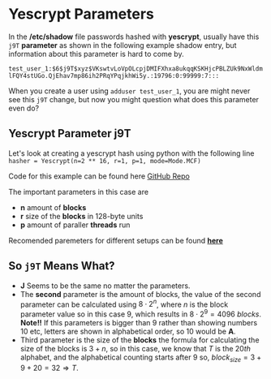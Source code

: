 # Yescrypt Parameters

In the **/etc/shadow** file passwords hashed with **yescrypt**, usually have this `j9T` **parameter** as shown in the following example shadow entry, but information about this parameter is hard to come by.

`test_user_1:$6$j9T$xyz$VKswtvLoVpOLcpjDMIFXhxa8ukqqKSKHjcPBLZUk9NxWldmlFQY4stUGo.QjEhav7mp86ih2PRqYPqjkhWi5y.:19796:0:99999:7:::`

When you create a user using `adduser test_user_1`, you are might never see this `j9T` change, but now you might question what does this parameter even do?

## Yescrypt Parameter j9T

Let's look at creating a yescrypt hash using python with the following line `hasher = Yescrypt(n=2 ** 16, r=1, p=1, mode=Mode.MCF)`

Code for this example can be found here [GitHub Repo](https://github.com/LauriAlanen/pyescrypt-tutorial/blob/main/pyescrypt-example.py)

The important parameters in this case are

- **n** amount of **blocks**
- **r** size of the **blocks** in 128-byte units
- **p** amount of paraller **threads** run

Recomended paremeters for different setups can be found **[here](https://github.com/openwall/yescrypt/blob/main/PARAMETERS)**

## So `j9T` Means What?

- **J** Seems to be the same no matter the parameters.
- The **second** parameter is the amount of blocks, the value of the second parameter can be calculated using $8\cdot 2^n$, where $n$ is the block parameter value so in this case $9$, which results in $8\cdot 2^9=4096\ blocks$. **Note!!** If this parameters is bigger than 9 rather than showing numbers 10 etc, letters are shown in alphabetical order, so 10 would be **A**.
- Third parameter is the size of the **blocks** the formula for calculating the size of the blocks is $3+n$, so in this case, we know that $T$ is the $20th$ alphabet, and the alphabetical counting starts after $9$ so, $block_{size}=3+9+20=32 \Rightarrow T$.
